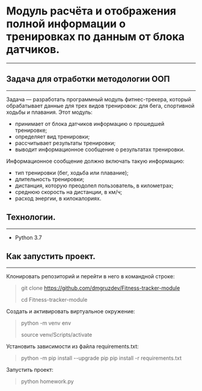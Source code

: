 # Модуль расчёта и отображения полной информации о тренировках по данным от блока датчиков.
***
## Задача для отработки методологии ООП
***
Задача — разработать программный модуль фитнес-трекера, который обрабатывает данные для трех видов тренировок: для бега, спортивной ходьбы и плавания. Этот модуль:
* принимает от блока датчиков информацию о прошедшей тренировке;
* определяет вид тренировки;
* рассчитывает результаты тренировки;
* выводит информационное сообщение о результатах тренировки.

Информационное сообщение должно включать такую информацию:
* тип тренировки (бег, ходьба или плавание);
* длительность тренировки;
* дистанция, которую преодолел пользователь, в километрах;
* среднюю скорость на дистанции, в км/ч;
* расход энергии, в килокалориях.

## Технологии.
***
* Python 3.7

## Как запустить проект.
***
Клонировать репозиторий и перейти в него в командной строке:
>    git clone https://github.com/dmgruzdev/Fitness-tracker-module
>    
>    cd Fitness-tracker-module

Создать и активировать виртуальное окружение:
>    python -m venv env
>    
>    source venv/Scripts/activate 

Установить зависимости из файла requirements.txt:
>    python -m pip install --upgrade pip
>    pip install -r requirements.txt

Запустить проект:
>    python homework.py
